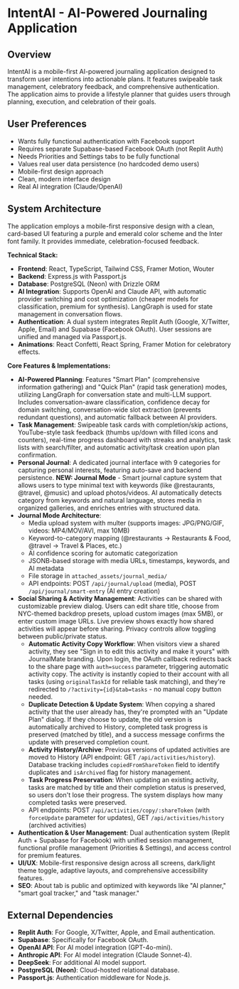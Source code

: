 # IntentAI - AI-Powered Journaling Application

## Overview
IntentAI is a mobile-first AI-powered journaling application designed to transform user intentions into actionable plans. It features swipeable task management, celebratory feedback, and comprehensive authentication. The application aims to provide a lifestyle planner that guides users through planning, execution, and celebration of their goals.

## User Preferences
- Wants fully functional authentication with Facebook support
- Requires separate Supabase-based Facebook OAuth (not Replit Auth)
- Needs Priorities and Settings tabs to be fully functional
- Values real user data persistence (no hardcoded demo users)
- Mobile-first design approach
- Clean, modern interface design
- Real AI integration (Claude/OpenAI)

## System Architecture
The application employs a mobile-first responsive design with a clean, card-based UI featuring a purple and emerald color scheme and the Inter font family. It provides immediate, celebration-focused feedback.

**Technical Stack:**
- **Frontend**: React, TypeScript, Tailwind CSS, Framer Motion, Wouter
- **Backend**: Express.js with Passport.js
- **Database**: PostgreSQL (Neon) with Drizzle ORM
- **AI Integration**: Supports OpenAI and Claude API, with automatic provider switching and cost optimization (cheaper models for classification, premium for synthesis). LangGraph is used for state management in conversation flows.
- **Authentication**: A dual system integrates Replit Auth (Google, X/Twitter, Apple, Email) and Supabase (Facebook OAuth). User sessions are unified and managed via Passport.js.
- **Animations**: React Confetti, React Spring, Framer Motion for celebratory effects.

**Core Features & Implementations:**
- **AI-Powered Planning**: Features "Smart Plan" (comprehensive information gathering) and "Quick Plan" (rapid task generation) modes, utilizing LangGraph for conversation state and multi-LLM support. Includes conversation-aware classification, confidence decay for domain switching, conversation-wide slot extraction (prevents redundant questions), and automatic fallback between AI providers.
- **Task Management**: Swipeable task cards with completion/skip actions, YouTube-style task feedback (thumbs up/down with filled icons and counters), real-time progress dashboard with streaks and analytics, task lists with search/filter, and automatic activity/task creation upon plan confirmation.
- **Personal Journal**: A dedicated journal interface with 9 categories for capturing personal interests, featuring auto-save and backend persistence. **NEW: Journal Mode** - Smart journal capture system that allows users to type minimal text with keywords (like @restaurants, @travel, @music) and upload photos/videos. AI automatically detects category from keywords and natural language, stores media in organized galleries, and enriches entries with structured data.
- **Journal Mode Architecture**:
  - Media upload system with multer (supports images: JPG/PNG/GIF, videos: MP4/MOV/AVI, max 10MB)
  - Keyword-to-category mapping (@restaurants → Restaurants & Food, @travel → Travel & Places, etc.)
  - AI confidence scoring for automatic categorization
  - JSONB-based storage with media URLs, timestamps, keywords, and AI metadata
  - File storage in `attached_assets/journal_media/`
  - API endpoints: POST `/api/journal/upload` (media), POST `/api/journal/smart-entry` (AI entry creation)
- **Social Sharing & Activity Management**: Activities can be shared with customizable preview dialog. Users can edit share title, choose from NYC-themed backdrop presets, upload custom images (max 5MB), or enter custom image URLs. Live preview shows exactly how shared activities will appear before sharing. Privacy controls allow toggling between public/private status. 
  - **Automatic Activity Copy Workflow**: When visitors view a shared activity, they see "Sign in to edit this activity and make it yours" with JournalMate branding. Upon login, the OAuth callback redirects back to the share page with `auth=success` parameter, triggering automatic activity copy. The activity is instantly copied to their account with all tasks (using `originalTaskId` for reliable task matching), and they're redirected to `/?activity={id}&tab=tasks` - no manual copy button needed.
  - **Duplicate Detection & Update System**: When copying a shared activity that the user already has, they're prompted with an "Update Plan" dialog. If they choose to update, the old version is automatically archived to History, completed task progress is preserved (matched by title), and a success message confirms the update with preserved completion count.
  - **Activity History/Archive**: Previous versions of updated activities are moved to History (API endpoint: GET `/api/activities/history`). Database tracking includes `copiedFromShareToken` field to identify duplicates and `isArchived` flag for history management.
  - **Task Progress Preservation**: When updating an existing activity, tasks are matched by title and their completion status is preserved, so users don't lose their progress. The system displays how many completed tasks were preserved.
  - API endpoints: POST `/api/activities/copy/:shareToken` (with `forceUpdate` parameter for updates), GET `/api/activities/history` (archived activities)
- **Authentication & User Management**: Dual authentication system (Replit Auth + Supabase for Facebook) with unified session management, functional profile management (Priorities & Settings), and access control for premium features.
- **UI/UX**: Mobile-first responsive design across all screens, dark/light theme toggle, adaptive layouts, and comprehensive accessibility features.
- **SEO**: About tab is public and optimized with keywords like "AI planner," "smart goal tracker," and "task manager."

## External Dependencies
- **Replit Auth**: For Google, X/Twitter, Apple, and Email authentication.
- **Supabase**: Specifically for Facebook OAuth.
- **OpenAI API**: For AI model integration (GPT-4o-mini).
- **Anthropic API**: For AI model integration (Claude Sonnet-4).
- **DeepSeek**: For additional AI model support.
- **PostgreSQL (Neon)**: Cloud-hosted relational database.
- **Passport.js**: Authentication middleware for Node.js.